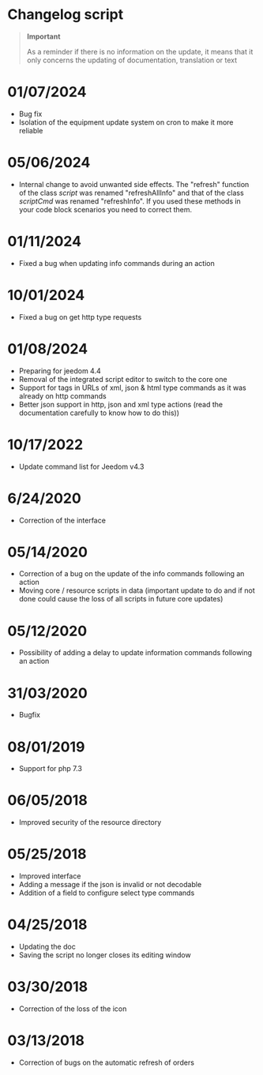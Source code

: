 # Changelog script

>**Important**
>
>As a reminder if there is no information on the update, it means that it only concerns the updating of documentation, translation or text

# 01/07/2024

- Bug fix
- Isolation of the equipment update system on cron to make it more reliable

# 05/06/2024

- Internal change to avoid unwanted side effects. The "refresh" function of the class *script* was renamed "refreshAllInfo" and that of the class *scriptCmd* was renamed "refreshInfo". If you used these methods in your code block scenarios you need to correct them.

# 01/11/2024

- Fixed a bug when updating info commands during an action

# 10/01/2024

- Fixed a bug on get http type requests

# 01/08/2024

- Preparing for jeedom 4.4
- Removal of the integrated script editor to switch to the core one
- Support for tags in URLs of xml, json & html type commands as it was already on http commands
- Better json support in http, json and xml type actions (read the documentation carefully to know how to do this))

# 10/17/2022

- Update command list for Jeedom v4.3

# 6/24/2020

- Correction of the interface

# 05/14/2020

- Correction of a bug on the update of the info commands following an action
- Moving core / resource scripts in data (important update to do and if not done could cause the loss of all scripts in future core updates)

# 05/12/2020

- Possibility of adding a delay to update information commands following an action

# 31/03/2020

- Bugfix

# 08/01/2019

- Support for php 7.3

# 06/05/2018

- Improved security of the resource directory

# 05/25/2018

- Improved interface
- Adding a message if the json is invalid or not decodable
- Addition of a field to configure select type commands

# 04/25/2018

- Updating the doc
- Saving the script no longer closes its editing window

# 03/30/2018

- Correction of the loss of the icon

# 03/13/2018

- Correction of bugs on the automatic refresh of orders
